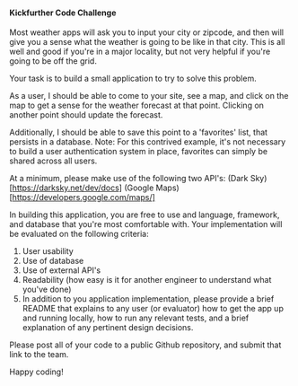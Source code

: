 #### Kickfurther Code Challenge

Most weather apps will ask you to input your city or zipcode, and then will give you a sense what the weather is going
to be like in that city. This is all well and good if you're in a major locality, but not very helpful if you're going
to be off the grid.

Your task is to build a small application to try to solve this problem.

As a user, I should be able to come to your site, see a map, and click on the map to get a sense for the weather forecast
at that point. Clicking on another point should update the forecast.

Additionally, I should be able to save this point to a 'favorites' list, that persists in a database. Note: For this
contrived example, it's not necessary to build a user authentication system in place, favorites can simply be shared
across all users.

At a minimum, please make use of the following two API's:
(Dark Sky)[https://darksky.net/dev/docs]
(Google Maps)[https://developers.google.com/maps/]

In building this application, you are free to use and language, framework, and database that you're most comfortable with. 
Your implementation will be evaluated on the following criteria:

1) User usability
2) Use of database
3) Use of external API's
4) Readability (how easy is it for another engineer to understand what you've done)
5) In addition to you application implementation, please provide a brief README that explains to any user (or evaluator)
how to get the app up and running locally, how to run any relevant tests, and a brief explanation of any pertinent
design decisions.

Please post all of your code to a public Github repository, and submit that link to the team.

Happy coding!
